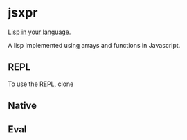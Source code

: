 # jsxpr
[Lisp in your language.][1]

A lisp implemented using arrays and functions in Javascript.

## REPL
To use the REPL, clone

## Native

## Eval

[1]: http://danthedev.com/
